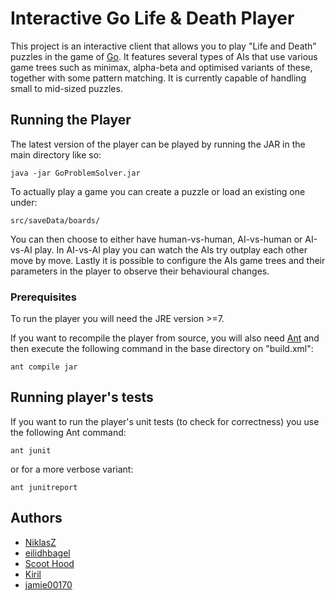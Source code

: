 # Interactive Go Life & Death Player

This project is an interactive client that allows you to play "Life and Death" puzzles in the game of [Go](https://en.wikipedia.org/wiki/Go_(game)). It features several types of AIs that use various game trees such as minimax, alpha-beta and optimised variants of these, together with some pattern matching. It is currently capable of handling small to mid-sized puzzles.

## Running the Player

The latest version of the player can be played by running the JAR in the main directory like so:

```
java -jar GoProblemSolver.jar
```

To actually play a game you can create a puzzle or load an existing one under:
```
src/saveData/boards/
```
You can then choose to either have human-vs-human, AI-vs-human or AI-vs-AI play. In AI-vs-AI play you can watch the AIs try outplay each other move by move.
Lastly it is possible to configure the AIs game trees and their parameters in the player to observe their behavioural changes.


### Prerequisites

To run the player you will need the JRE version >=7.

If you want to recompile the player from source, you will also need [Ant](http://ant.apache.org/) and then execute the following command in the base directory on "build.xml":
```
ant compile jar
```

## Running player's tests

If you want to run the player's unit tests (to check for correctness) you use the following Ant command:
```
ant junit
```
or for a more verbose variant:
```
ant junitreport
```

## Authors

* [NiklasZ](https://github.com/NiklasZ)
* [eilidhbagel](https://github.com/eilidhbagel)
* [Scoot Hood](https://github.com/hoodscott)
* [Kiril](https://github.com/kirilhristov91)
* [jamie00170](https://github.com/jamie00170)
